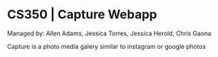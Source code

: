 # CS350 | Capture Webapp

Managed by: Allen Adams, Jessica Torres, Jessica Herold, Chris Gaona


Capture is a photo media galery similar to instagram or google photos
